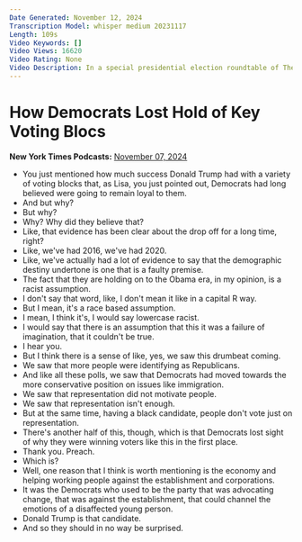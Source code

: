 ```yaml
---
Date Generated: November 12, 2024
Transcription Model: whisper medium 20231117
Length: 109s
Video Keywords: []
Video Views: 16620
Video Rating: None
Video Description: In a special presidential election roundtable of The Daily, the host Michael Barbaro discusses how voters stopped seeing Democrats as the party of change and how that led Donald Trump to be elected for a second term as president of the United States.
---
```


# How Democrats Lost Hold of Key Voting Blocs
**New York Times Podcasts:** [November 07, 2024](https://www.youtube.com/watch?v=vGBt0oSNiFI)
*  You just mentioned how much success Donald Trump had with a variety of voting blocks that, as Lisa, you just pointed out, Democrats had long believed were going to remain loyal to them.
*  And but why?
*  But why?
*  Why? Why did they believe that?
*  Like, that evidence has been clear about the drop off for a long time, right?
*  Like, we've had 2016, we've had 2020.
*  Like, we've actually had a lot of evidence to say that the demographic destiny undertone is one that is a faulty premise.
*  The fact that they are holding on to the Obama era, in my opinion, is a racist assumption.
*  I don't say that word, like, I don't mean it like in a capital R way.
*  But I mean, it's a race based assumption.
*  I mean, I think it's, I would say lowercase racist.
*  I would say that there is an assumption that this it was a failure of imagination, that it couldn't be true.
*  I hear you.
*  But I think there is a sense of like, yes, we saw this drumbeat coming.
*  We saw that more people were identifying as Republicans.
*  And like all these polls, we saw that Democrats had moved towards the more conservative position on issues like immigration.
*  We saw that representation did not motivate people.
*  We saw that representation isn't enough.
*  But at the same time, having a black candidate, people don't vote just on representation.
*  There's another half of this, though, which is that Democrats lost sight of why they were winning voters like this in the first place.
*  Thank you. Preach.
*  Which is?
*  Well, one reason that I think is worth mentioning is the economy and helping working people against the establishment and corporations.
*  It was the Democrats who used to be the party that was advocating change, that was against the establishment, that could channel the emotions of a disaffected young person.
*  Donald Trump is that candidate.
*  And so they should in no way be surprised.
